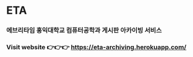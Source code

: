 # ETA
### 에브리타임 홍익대학교 컴퓨터공학과 게시판 아카이빙 서비스
### Visit website 👉👉👉 https://eta-archiving.herokuapp.com/
